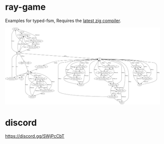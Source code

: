 # ray-game
Examples for typed-fsm, Requires the [latest zig compiler](https://ziglang.org/download/).

![editor_graph](data/graph.svg)

# discord
https://discord.gg/SWjPcCbT
